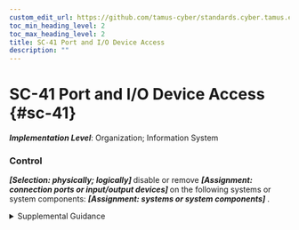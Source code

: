 ```yaml
---
custom_edit_url: https://github.com/tamus-cyber/standards.cyber.tamus.edu/tree/main/static/content/tamus.edu/TAMUS_profile.xml
toc_min_heading_level: 2
toc_max_heading_level: 2
title: SC-41 Port and I/O Device Access
description: ""
---
```


# SC-41 Port and I/O Device Access {#sc-41}

_**Implementation Level**_: Organization; Information System

### Control

 <strong> <em>[Selection: physically; logically]</em> </strong> disable or remove <strong> <em>[Assignment: connection ports or input/output devices]</em> </strong> on the following systems or system components: <strong> <em>[Assignment: systems or system components]</em> </strong>.

<details>
  <summary>Supplemental Guidance</summary>

Connection ports include Universal Serial Bus (USB), Thunderbolt, and Firewire (IEEE 1394). Input/output (I/O) devices include compact disc and digital versatile disc drives. Disabling or removing such connection ports and I/O devices helps prevent the exfiltration of information from systems and the introduction of malicious code from those ports or devices. Physically disabling or removing ports and/or devices is the stronger action.

</details>


